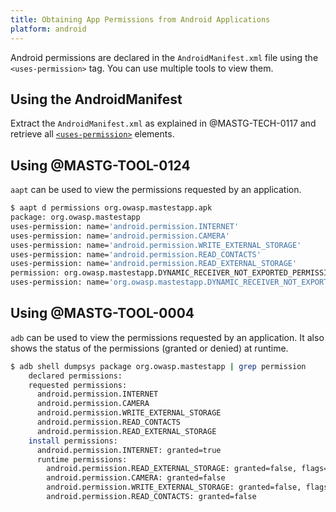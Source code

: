```yaml
--- 
title: Obtaining App Permissions from Android Applications
platform: android 
---
```


Android permissions are declared in the `AndroidManifest.xml` file using the `<uses-permission>` tag. You can use multiple tools to view them.

## Using the AndroidManifest

Extract the `AndroidManifest.xml` as explained in @MASTG-TECH-0117 and retrieve all [`<uses-permission>`](https://developer.android.com/guide/topics/manifest/uses-permission-element) elements.

## Using @MASTG-TOOL-0124

`aapt` can be used to view the permissions requested by an application.

```bash
$ aapt d permissions org.owasp.mastestapp.apk
package: org.owasp.mastestapp
uses-permission: name='android.permission.INTERNET'
uses-permission: name='android.permission.CAMERA'
uses-permission: name='android.permission.WRITE_EXTERNAL_STORAGE'
uses-permission: name='android.permission.READ_CONTACTS'
uses-permission: name='android.permission.READ_EXTERNAL_STORAGE'
permission: org.owasp.mastestapp.DYNAMIC_RECEIVER_NOT_EXPORTED_PERMISSION
uses-permission: name='org.owasp.mastestapp.DYNAMIC_RECEIVER_NOT_EXPORTED_PERMISSION'
```

## Using @MASTG-TOOL-0004

`adb` can be used to view the permissions requested by an application. It also shows the status of the permissions (granted or denied) at runtime.

```bash
$ adb shell dumpsys package org.owasp.mastestapp | grep permission
    declared permissions:
    requested permissions:
      android.permission.INTERNET
      android.permission.CAMERA
      android.permission.WRITE_EXTERNAL_STORAGE
      android.permission.READ_CONTACTS
      android.permission.READ_EXTERNAL_STORAGE
    install permissions:
      android.permission.INTERNET: granted=true
      runtime permissions:
        android.permission.READ_EXTERNAL_STORAGE: granted=false, flags=[ RESTRICTION_INSTALLER_EXEMPT]
        android.permission.CAMERA: granted=false
        android.permission.WRITE_EXTERNAL_STORAGE: granted=false, flags=[ RESTRICTION_INSTALLER_EXEMPT]
        android.permission.READ_CONTACTS: granted=false
```
